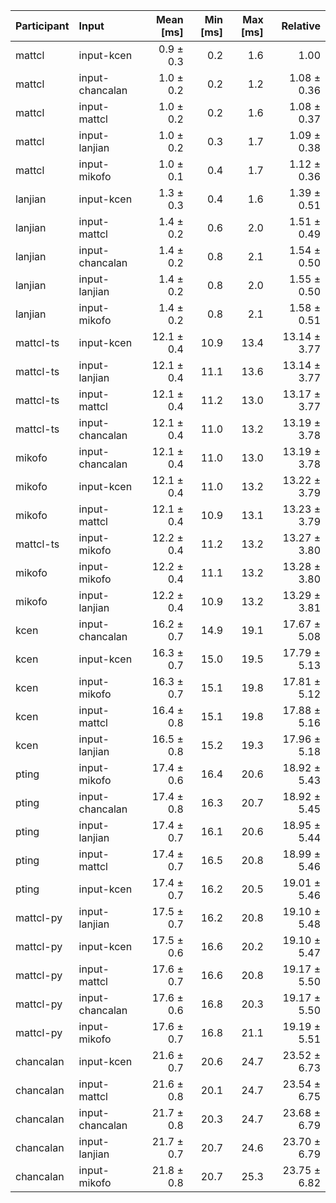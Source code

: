 | Participant | Input | Mean [ms] | Min [ms] | Max [ms] | Relative |
|:---|:---|---:|---:|---:|---:|
| mattcl | input-kcen | 0.9 ± 0.3 | 0.2 | 1.6 | 1.00 |
| mattcl | input-chancalan | 1.0 ± 0.2 | 0.2 | 1.2 | 1.08 ± 0.36 |
| mattcl | input-mattcl | 1.0 ± 0.2 | 0.2 | 1.6 | 1.08 ± 0.37 |
| mattcl | input-lanjian | 1.0 ± 0.2 | 0.3 | 1.7 | 1.09 ± 0.38 |
| mattcl | input-mikofo | 1.0 ± 0.1 | 0.4 | 1.7 | 1.12 ± 0.36 |
| lanjian | input-kcen | 1.3 ± 0.3 | 0.4 | 1.6 | 1.39 ± 0.51 |
| lanjian | input-mattcl | 1.4 ± 0.2 | 0.6 | 2.0 | 1.51 ± 0.49 |
| lanjian | input-chancalan | 1.4 ± 0.2 | 0.8 | 2.1 | 1.54 ± 0.50 |
| lanjian | input-lanjian | 1.4 ± 0.2 | 0.8 | 2.0 | 1.55 ± 0.50 |
| lanjian | input-mikofo | 1.4 ± 0.2 | 0.8 | 2.1 | 1.58 ± 0.51 |
| mattcl-ts | input-kcen | 12.1 ± 0.4 | 10.9 | 13.4 | 13.14 ± 3.77 |
| mattcl-ts | input-lanjian | 12.1 ± 0.4 | 11.1 | 13.6 | 13.14 ± 3.77 |
| mattcl-ts | input-mattcl | 12.1 ± 0.4 | 11.2 | 13.0 | 13.17 ± 3.77 |
| mattcl-ts | input-chancalan | 12.1 ± 0.4 | 11.0 | 13.2 | 13.19 ± 3.78 |
| mikofo | input-chancalan | 12.1 ± 0.4 | 11.0 | 13.0 | 13.19 ± 3.78 |
| mikofo | input-kcen | 12.1 ± 0.4 | 11.0 | 13.2 | 13.22 ± 3.79 |
| mikofo | input-mattcl | 12.1 ± 0.4 | 10.9 | 13.1 | 13.23 ± 3.79 |
| mattcl-ts | input-mikofo | 12.2 ± 0.4 | 11.2 | 13.2 | 13.27 ± 3.80 |
| mikofo | input-mikofo | 12.2 ± 0.4 | 11.1 | 13.2 | 13.28 ± 3.80 |
| mikofo | input-lanjian | 12.2 ± 0.4 | 10.9 | 13.2 | 13.29 ± 3.81 |
| kcen | input-chancalan | 16.2 ± 0.7 | 14.9 | 19.1 | 17.67 ± 5.08 |
| kcen | input-kcen | 16.3 ± 0.7 | 15.0 | 19.5 | 17.79 ± 5.13 |
| kcen | input-mikofo | 16.3 ± 0.7 | 15.1 | 19.8 | 17.81 ± 5.12 |
| kcen | input-mattcl | 16.4 ± 0.8 | 15.1 | 19.8 | 17.88 ± 5.16 |
| kcen | input-lanjian | 16.5 ± 0.8 | 15.2 | 19.3 | 17.96 ± 5.18 |
| pting | input-mikofo | 17.4 ± 0.6 | 16.4 | 20.6 | 18.92 ± 5.43 |
| pting | input-chancalan | 17.4 ± 0.8 | 16.3 | 20.7 | 18.92 ± 5.45 |
| pting | input-lanjian | 17.4 ± 0.7 | 16.1 | 20.6 | 18.95 ± 5.44 |
| pting | input-mattcl | 17.4 ± 0.7 | 16.5 | 20.8 | 18.99 ± 5.46 |
| pting | input-kcen | 17.4 ± 0.7 | 16.2 | 20.5 | 19.01 ± 5.46 |
| mattcl-py | input-lanjian | 17.5 ± 0.7 | 16.2 | 20.8 | 19.10 ± 5.48 |
| mattcl-py | input-kcen | 17.5 ± 0.6 | 16.6 | 20.2 | 19.10 ± 5.47 |
| mattcl-py | input-mattcl | 17.6 ± 0.7 | 16.6 | 20.8 | 19.17 ± 5.50 |
| mattcl-py | input-chancalan | 17.6 ± 0.6 | 16.8 | 20.3 | 19.17 ± 5.50 |
| mattcl-py | input-mikofo | 17.6 ± 0.7 | 16.8 | 21.1 | 19.19 ± 5.51 |
| chancalan | input-kcen | 21.6 ± 0.7 | 20.6 | 24.7 | 23.52 ± 6.73 |
| chancalan | input-mattcl | 21.6 ± 0.8 | 20.1 | 24.7 | 23.54 ± 6.75 |
| chancalan | input-chancalan | 21.7 ± 0.8 | 20.3 | 24.7 | 23.68 ± 6.79 |
| chancalan | input-lanjian | 21.7 ± 0.7 | 20.7 | 24.6 | 23.70 ± 6.79 |
| chancalan | input-mikofo | 21.8 ± 0.8 | 20.7 | 25.3 | 23.75 ± 6.82 |

